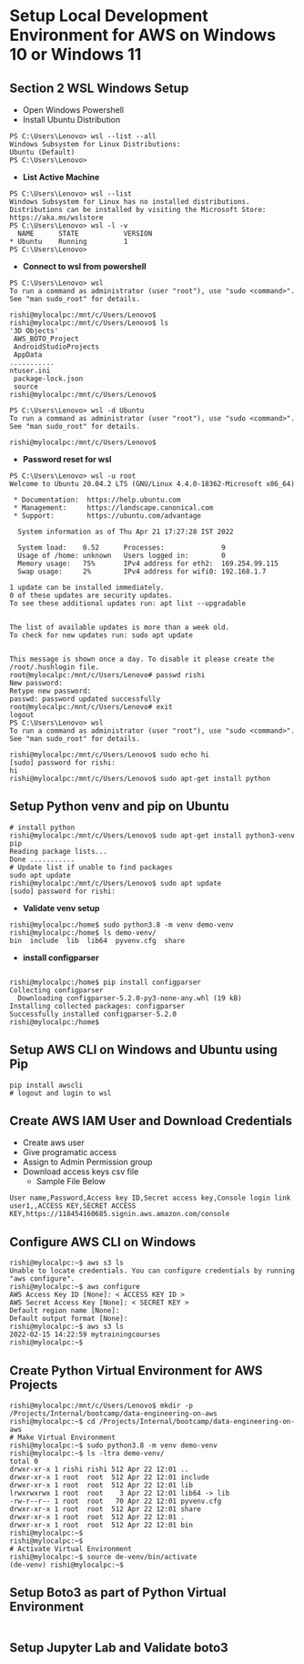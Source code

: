 # Setup Local Development Environment for AWS on Windows 10 or Windows 11

## Section 2 WSL Windows Setup
* Open Windows Powershell
* Install Ubuntu Distribution
```
PS C:\Users\Lenovo> wsl --list --all
Windows Subsystem for Linux Distributions:
Ubuntu (Default)
PS C:\Users\Lenovo>
```
* **List Active Machine**

```
PS C:\Users\Lenovo> wsl --list
Windows Subsystem for Linux has no installed distributions.
Distributions can be installed by visiting the Microsoft Store:
https://aka.ms/wslstore
PS C:\Users\Lenovo> wsl -l -v
  NAME      STATE           VERSION
* Ubuntu    Running         1
PS C:\Users\Lenovo>
```

* **Connect to wsl from powershell**
```
PS C:\Users\Lenovo> wsl
To run a command as administrator (user "root"), use "sudo <command>".
See "man sudo_root" for details.

rishi@mylocalpc:/mnt/c/Users/Lenovo$
rishi@mylocalpc:/mnt/c/Users/Lenovo$ ls
'3D Objects'
 AWS_BOTO_Project
 AndroidStudioProjects
 AppData
...........
ntuser.ini
 package-lock.json
 source
rishi@mylocalpc:/mnt/c/Users/Lenovo$
```

```
PS C:\Users\Lenovo> wsl -d Ubuntu
To run a command as administrator (user "root"), use "sudo <command>".
See "man sudo_root" for details.

rishi@mylocalpc:/mnt/c/Users/Lenovo$

```

* **Password reset for wsl**
```
PS C:\Users\Lenovo> wsl -u root
Welcome to Ubuntu 20.04.2 LTS (GNU/Linux 4.4.0-18362-Microsoft x86_64)

 * Documentation:  https://help.ubuntu.com
 * Management:     https://landscape.canonical.com
 * Support:        https://ubuntu.com/advantage

  System information as of Thu Apr 21 17:27:28 IST 2022

  System load:    0.52      Processes:              9
  Usage of /home: unknown   Users logged in:        0
  Memory usage:   75%       IPv4 address for eth2:  169.254.99.115
  Swap usage:     2%        IPv4 address for wifi0: 192.168.1.7

1 update can be installed immediately.
0 of these updates are security updates.
To see these additional updates run: apt list --upgradable


The list of available updates is more than a week old.
To check for new updates run: sudo apt update


This message is shown once a day. To disable it please create the
/root/.hushlogin file.
root@mylocalpc:/mnt/c/Users/Lenovo# passwd rishi
New password:
Retype new password:
passwd: password updated successfully
root@mylocalpc:/mnt/c/Users/Lenovo# exit
logout
PS C:\Users\Lenovo> wsl
To run a command as administrator (user "root"), use "sudo <command>".
See "man sudo_root" for details.

rishi@mylocalpc:/mnt/c/Users/Lenovo$ sudo echo hi
[sudo] password for rishi:
hi
rishi@mylocalpc:/mnt/c/Users/Lenovo$ sudo apt-get install python
```


## **Setup Python venv and pip on Ubuntu**
```
# install python
rishi@mylocalpc:/mnt/c/Users/Lenovo$ sudo apt-get install python3-venv pip
Reading package lists... 
Done ...........
# Update list if unable to find packages  
sudo apt update
rishi@mylocalpc:/mnt/c/Users/Lenovo$ sudo apt update
[sudo] password for rishi:

```
* **Validate venv setup**
```
rishi@mylocalpc:/home$ sudo python3.8 -m venv demo-venv
rishi@mylocalpc:/home$ ls demo-venv/
bin  include  lib  lib64  pyvenv.cfg  share
```

* **install configparser**
```

rishi@mylocalpc:/home$ pip install configparser
Collecting configparser
  Downloading configparser-5.2.0-py3-none-any.whl (19 kB)
Installing collected packages: configparser
Successfully installed configparser-5.2.0
rishi@mylocalpc:/home$

```
## Setup AWS CLI on Windows and Ubuntu using Pip
```
pip install awscli
# logout and login to wsl
```

## Create AWS IAM User and Download Credentials
* Create aws user 
* Give programatic access
* Assign to Admin Permission group 
* Download access keys csv file
  * Sample File Below
```
User name,Password,Access key ID,Secret access key,Console login link
user1,,ACCESS KEY,SECRET ACCESS KEY,https://118454160685.signin.aws.amazon.com/console
```

## Configure AWS CLI on Windows
```
rishi@mylocalpc:~$ aws s3 ls
Unable to locate credentials. You can configure credentials by running "aws configure".
rishi@mylocalpc:~$ aws configure
AWS Access Key ID [None]: < ACCESS KEY ID >
AWS Secret Access Key [None]: < SECRET KEY >
Default region name [None]:
Default output format [None]:
rishi@mylocalpc:~$ aws s3 ls
2022-02-15 14:22:59 mytrainingcourses
rishi@mylocalpc:~$
```
## Create Python Virtual Environment for AWS Projects
```
rishi@mylocalpc:/mnt/c/Users/Lenovo$ mkdir -p /Projects/Internal/bootcamp/data-engineering-on-aws
rishi@mylocalpc:~$ cd /Projects/Internal/bootcamp/data-engineering-on-aws
# Make Virtual Environment
rishi@mylocalpc:~$ sudo python3.8 -m venv demo-venv
rishi@mylocalpc:~$ ls -ltra demo-venv/
total 0
drwxr-xr-x 1 rishi rishi 512 Apr 22 12:01 ..
drwxr-xr-x 1 root  root  512 Apr 22 12:01 include
drwxr-xr-x 1 root  root  512 Apr 22 12:01 lib
lrwxrwxrwx 1 root  root    3 Apr 22 12:01 lib64 -> lib
-rw-r--r-- 1 root  root   70 Apr 22 12:01 pyvenv.cfg
drwxr-xr-x 1 root  root  512 Apr 22 12:01 share
drwxr-xr-x 1 root  root  512 Apr 22 12:01 .
drwxr-xr-x 1 root  root  512 Apr 22 12:01 bin
rishi@mylocalpc:~$
rishi@mylocalpc:~$ 
# Activate Virtual Environment
rishi@mylocalpc:~$ source de-venv/bin/activate
(de-venv) rishi@mylocalpc:~$

```
## Setup Boto3 as part of Python Virtual Environment
```
```
## Setup Jupyter Lab and Validate boto3
```
```
